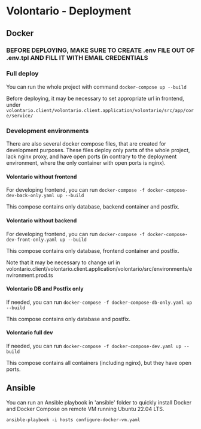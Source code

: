 # Volontario - Deployment

## Docker

### BEFORE DEPLOYING, MAKE SURE TO CREATE .env FILE OUT OF .env.tpl AND FILL IT WITH EMAIL CREDENTIALS

### Full deploy

You can run the whole project with command `docker-compose up --build`

Before deploying, it may be necessary to set appropriate url in frontend, under `volontario.client/volontario.client.application/volontario/src/app/core/service/`

### Development environments

There are also several docker compose files, that are created for development purposes. These files deploy only parts of the whole project, lack nginx proxy, and have open ports (in contrary to the deployment environment, where the only container with open ports is nginx).

#### Volontario without frontend

For developing frontend, you can run `docker-compose -f docker-compose-dev-back-only.yaml up --build`

This compose contains only database, backend container and postfix.

#### Volontario without backend

For developing frontend, you can run `docker-compose -f docker-compose-dev-front-only.yaml up --build`

This compose contains only database, frontend container and postfix.

Note that it may be necessary to change url in volontario.client/volontario.client.application/volontario/src/environments/environment.prod.ts

#### Volontario DB and Postfix only

If needed, you can run `docker-compose -f docker-compose-db-only.yaml up --build`

This compose contains only database and postfix.

#### Volontario full dev

If needed, you can run `docker-compose -f docker-compose-dev.yaml up --build`

This compose contains all containers (including nginx), but they have open ports.

## Ansible

You can run an Ansible playbook in 'ansible' folder to quickly install Docker and Docker Compose on remote VM running Ubuntu 22.04 LTS.

`ansible-playbook -i hosts configure-docker-vm.yaml`